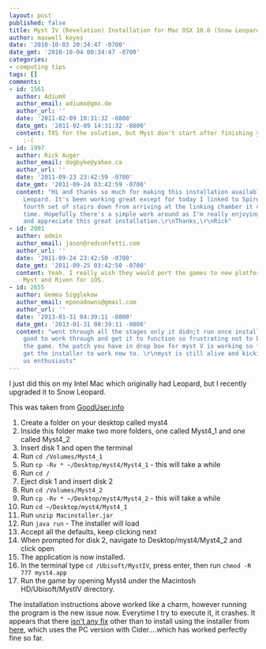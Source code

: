```yaml
---
layout: post
published: false
title: Myst IV (Revelation) Installation for Mac OSX 10.6 (Snow Leopard)
author: maxwell keyes
date: '2010-10-03 20:34:47 -0700'
date_gmt: '2010-10-04 00:34:47 -0700'
categories:
- computing tips
tags: []
comments:
- id: 1561
  author: AdiumX
  author_email: adiumx@gmx.de
  author_url: ''
  date: '2011-02-09 10:31:32 -0800'
  date_gmt: '2011-02-09 14:31:32 -0800'
  content: TXS for the solution, but Myst don't start after finishing your Guidance.
    :-(
- id: 1997
  author: Rick Auger
  author_email: dogbyke@yahoo.ca
  author_url: ''
  date: '2011-09-23 23:42:59 -0700'
  date_gmt: '2011-09-24 03:42:59 -0700'
  content: "Hi and thanks so much for making this installation available for Snow
    Leopard. It's been working great except for today I linked to Spire and on the
    fourth set of stairs down from arriving at the linking chamber it crashes every
    time. Hopefully there's a simple work around as I'm really enjoying this game
    and appreciate this great installation.\r\nThanks,\r\nRick"
- id: 2001
  author: admin
  author_email: jason@redconfetti.com
  author_url: ''
  date: '2011-09-24 23:42:50 -0700'
  date_gmt: '2011-09-25 03:42:50 -0700'
  content: Yeah. I really wish they would port the games to new platforms. They made
    Myst and Riven for iOS.
- id: 2655
  author: Gemma Sigglekow
  author_email: eponadowns@gmail.com
  author_url: ''
  date: '2013-01-31 04:39:11 -0800'
  date_gmt: '2013-01-31 08:39:11 -0800'
  content: "went through all the stages only it didn;t run once installed, it was
    good to work through and get it to function so frustrating not to be able to run
    the game. the patch you have in drop box for myst V is working so far. hope to
    get the installer to work now to. \r\nmyst is still alive and kicking for all
    us enthusiasts"
---
```


I just did this on my Intel Mac which originally had Leopard, but I recently upgraded it to Snow Leopard.

This was taken from [GoodUser.info](http://www.gooduser.info/entry/install-myst-4-revelation-os-10-6-closed)

1. Create a folder on your desktop called myst4
1. Inside this folder make two more folders, one called Myst4_1 and one called Myst4_2
1. Insert disk 1 and open the terminal
1. Run `cd /Volumes/Myst4_1`
1. Run `cp -Rv * ~/Desktop/myst4/Myst4_1` - this will take a while
1. Run `cd /`
1. Eject disk 1 and insert disk 2
1. Run `cd /Volumes/Myst4_2`
1. Run `cp -Rv * ~/Desktop/myst4/Myst4_2` - this will take a while
1. Run `cd ~/Desktop/myst4/Myst4_1`
1. Run `unzip Macinstaller.jar`
1. Run `java run` - The installer will load
1. Accept all the defaults, keep clicking next
1. When prompted for disk 2, navigate to Desktop/myst4/Myst4_2 and click open
1. The application is now installed.
1. In the terminal type `cd /Ubisoft/MystIV`, press enter, then run `chmod -R 777 myst4.app`
1. Run the game by opening Myst4 under the Macintosh HD/Ubisoft/MystIV directory.

The installation instructions above worked like a charm, however running the
program is the new issue now. Everytime I try to execute it, it crashes. It
appears that there [isn't any
fix](http://forums.ubi.com/eve/forums/a/tpc/f/580100736/m/2311057787/p/3) other
than to install using the installer from
[here](http://dl.dropbox.com/u/522679/Myst/index.html), which uses the PC
version with Cider....which has worked perfectly fine so far.
